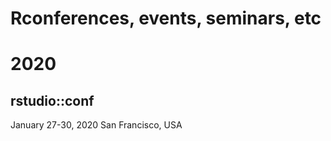 # Rconferences, events, seminars, etc

# 2020
## rstudio::conf
January 27-30, 2020
San Francisco, USA
